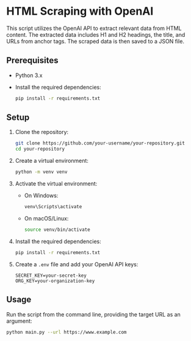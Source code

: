# HTML Scraping with OpenAI

This script utilizes the OpenAI API to extract relevant data from HTML content. The extracted data includes H1 and H2 headings, the title, and URLs from anchor tags. The scraped data is then saved to a JSON file.


## Prerequisites

- Python 3.x
- Install the required dependencies:

    ```bash
    pip install -r requirements.txt
    ```

## Setup

1. Clone the repository:

    ```bash
    git clone https://github.com/your-username/your-repository.git
    cd your-repository
    ```

2. Create a virtual environment:

    ```bash
    python -m venv venv
    ```

3. Activate the virtual environment:

    - On Windows:

        ```bash
        venv\Scripts\activate
        ```

    - On macOS/Linux:

        ```bash
        source venv/bin/activate
        ```

4. Install the required dependencies:

    ```bash
    pip install -r requirements.txt
    ```

5. Create a `.env` file and add your OpenAI API keys:

    ```env
    SECRET_KEY=your-secret-key
    ORG_KEY=your-organization-key
    ```

## Usage

Run the script from the command line, providing the target URL as an argument:

```bash
python main.py --url https://www.example.com
